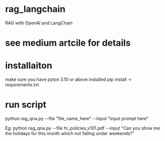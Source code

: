 # rag_langchain
RAG with OpenAI and LangChain

# see medium artcile for details

# installaiton
make sure you have pyton 3.10 or above installed
pip install -r requirements.txt

# run script
python rag_qna.py --file "file_name_here" --input "input prompt here"

Eg: 
python rag_qna.py --file hr_policies_v101.pdf --input "Can you show me the holidays for this month which not falling under weekends?"
